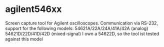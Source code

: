 # agilent546xx

Screen capture tool for Agilent oscilloscopes. Communication via RS-232, support for the following models:
54621A/22A/24A/41A/42A (analog)
54621D/22D/41D/42D (mixed-signal)
I own a 54622D, so the tool ist tested against this model
